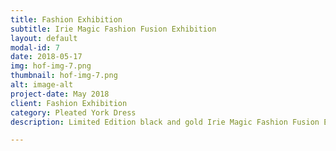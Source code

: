 ```yaml
---
title: Fashion Exhibition
subtitle: Irie Magic Fashion Fusion Exhibition
layout: default
modal-id: 7
date: 2018-05-17
img: hof-img-7.png 
thumbnail: hof-img-7.png 
alt: image-alt
project-date: May 2018
client: Fashion Exhibition
category: Pleated York Dress
description: Limited Edition black and gold Irie Magic Fashion Fusion Exhibition pleated york dress.

---
```



